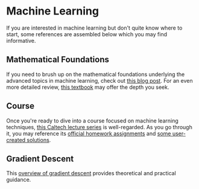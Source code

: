 # Machine Learning

If you are interested in machine learning but don't quite know where to start, some references are assembled below which you may find informative.

## Mathematical Foundations

If you need to brush up on the mathematical foundations underlying the advanced topics in machine learning, check out [this blog post](https://towardsdatascience.com/step-by-step-the-math-behind-neural-networks-d002440227fb). For an even more detailed review, [this textbook](https://mml-book.github.io/book/mml-book.pdf) may offer the depth you seek.

## Course

Once you're ready to dive into a course focused on machine learning techniques, [this Caltech lecture series](https://www.youtube.com/playlist?list=PLD63A284B7615313A) is well-regarded. As you go through it, you may reference its [official homework assignments](https://github.com/tuanavu/caltech-learning-from-data) and [some user-created solutions](https://github.com/ppaquay/Learning-from-Data-Solutions).

## Gradient Descent

This [overview of gradient descent](https://ruder.io/optimizing-gradient-descent/index.html#gradientdescentvariants) provides theoretical and practical guidance.
